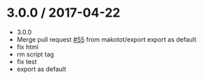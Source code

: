 3.0.0 / 2017-04-22
==================

  * 3.0.0
  * Merge pull request [#55](https://github.com/makotot/react-scrollspy/issues/55) from makotot/export
    export as default
  * fix html
  * rm script tag
  * fix test
  * export as default
